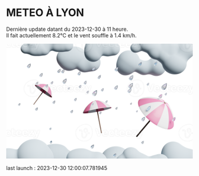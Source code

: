 # METEO À LYON

Dernière update datant du 2023-12-30 à 11 heure.  
Il fait actuellement 8.2°C et le vent souffle à 1.4 km/h.      

![](./.github/rain.png)

last launch : 2023-12-30 12:00:07.781945
